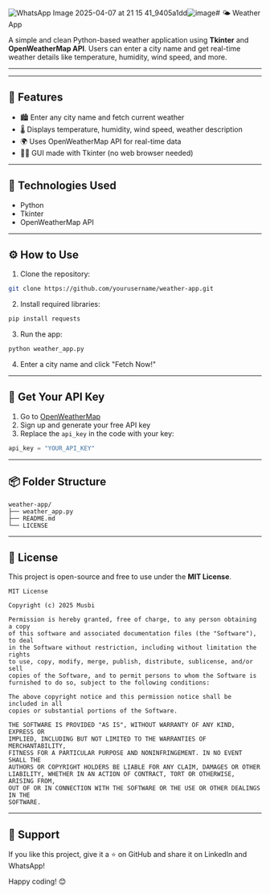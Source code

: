 ![WhatsApp Image 2025-04-07 at 21 15 41_9405a1dd](https://github.com/user-attachments/assets/4529968b-5011-42ca-9507-7dbba816523c)![image](https://github.com/user-attachments/assets/798a8201-68af-4550-9f36-d50208ae1c81)# 🌤️ Weather App

A simple and clean Python-based weather application using **Tkinter** and **OpenWeatherMap API**. Users can enter a city name and get real-time weather details like temperature, humidity, wind speed, and more.

---



---

## 🚀 Features

- 🏙️ Enter any city name and fetch current weather
- 🌡️ Displays temperature, humidity, wind speed, weather description
- 🌍 Uses OpenWeatherMap API for real-time data
- 🧑‍💻 GUI made with Tkinter (no web browser needed)

---

## 🧰 Technologies Used

- Python
- Tkinter
- OpenWeatherMap API

---

## ⚙️ How to Use

1. Clone the repository:
```bash
git clone https://github.com/yourusername/weather-app.git
```

2. Install required libraries:
```bash
pip install requests
```

3. Run the app:
```bash
python weather_app.py
```

4. Enter a city name and click "Fetch Now!"

---

## 🔑 Get Your API Key

1. Go to [OpenWeatherMap](https://openweathermap.org/api)
2. Sign up and generate your free API key
3. Replace the `api_key` in the code with your key:
```python
api_key = "YOUR_API_KEY"
```

---

## 📦 Folder Structure
```
weather-app/
├── weather_app.py
├── README.md
└── LICENSE
```

---

## 📄 License

This project is open-source and free to use under the **MIT License**.

```
MIT License

Copyright (c) 2025 Musbi

Permission is hereby granted, free of charge, to any person obtaining a copy
of this software and associated documentation files (the "Software"), to deal
in the Software without restriction, including without limitation the rights
to use, copy, modify, merge, publish, distribute, sublicense, and/or sell
copies of the Software, and to permit persons to whom the Software is
furnished to do so, subject to the following conditions:

The above copyright notice and this permission notice shall be included in all
copies or substantial portions of the Software.

THE SOFTWARE IS PROVIDED "AS IS", WITHOUT WARRANTY OF ANY KIND, EXPRESS OR
IMPLIED, INCLUDING BUT NOT LIMITED TO THE WARRANTIES OF MERCHANTABILITY,
FITNESS FOR A PARTICULAR PURPOSE AND NONINFRINGEMENT. IN NO EVENT SHALL THE
AUTHORS OR COPYRIGHT HOLDERS BE LIABLE FOR ANY CLAIM, DAMAGES OR OTHER
LIABILITY, WHETHER IN AN ACTION OF CONTRACT, TORT OR OTHERWISE, ARISING FROM,
OUT OF OR IN CONNECTION WITH THE SOFTWARE OR THE USE OR OTHER DEALINGS IN THE
SOFTWARE.
```

---

## 🙌 Support

If you like this project, give it a ⭐ on GitHub and share it on LinkedIn and WhatsApp!

Happy coding! 😊

